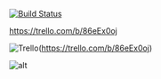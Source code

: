 [![Build Status](https://travis-ci.org/roderickjoseph/groceries_too.svg?branch=master)](https://travis-ci.org/roderickjoseph/groceries_too)

https://trello.com/b/86eEx0oj

[Trello Logo]: https://github.com/roderickjoseph/groceries_too/tree/master/app/assets/images/trello-logo/trello-logo-blue.png "Trello"

[LogoTest]: (app/assets/images/trello-logo)

![Trello](https://github.com/roderickjoseph/groceries_too/tree/master/app/assets/images/trello-logo/trello-logo-blue.png)(https://trello.com/b/86eEx0oj)


![alt][LogoTest]
